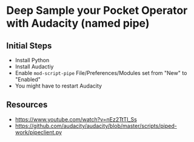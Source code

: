 # Deep Sample your Pocket Operator with Audacity (named pipe)

## Initial Steps

- Install Python
- Install Audactiy
- Enable `mod-script-pipe` File/Preferences/Modules set from "New" to "Enabled"
- You might have to restart Audacity
## Resources

- <https://www.youtube.com/watch?v=nEz2TtTI_Ss>
- <https://github.com/audacity/audacity/blob/master/scripts/piped-work/pipeclient.py>
